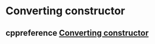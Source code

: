 # Converting constructor



## cppreference [Converting constructor](https://en.cppreference.com/w/cpp/language/converting_constructor)